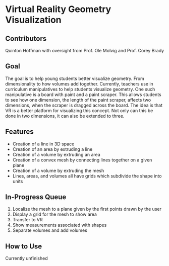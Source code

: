 # Virtual Reality Geometry Visualization

## Contributors
Quinton Hoffman with oversight from Prof. Ole Molvig and Prof. Corey Brady

## Goal
The goal is to help young students better visualize geometry. From dimensionality to how volumes add together. Currently, teachers use in curriculum manipulatives to help students visualize geometry. One such manipulative is a board with paint and a paint scraper. This allows students to see how one dimension, the length of the paint scraper, affects two dimensions, when the scraper is dragged across the board. The idea is that VR is a better platform for visualizing this concept. Not only can this be done in two dimensions, it can also be extended to three.

## Features
- Creation of a line in 3D space
- Creation of an area by extruding a line
- Creation of a volume by extruding an area
- Creation of a convex mesh by connecting lines together on a given plane
- Creation of a volume by extruding the mesh
- Lines, areas, and volumes all have grids which subdivide the shape into units

## In-Progress Queue
1. Localize the mesh to a plane given by the first points drawn by the user
2. Display a grid for the mesh to show area
3. Transfer to VR
4. Show measurements associated with shapes
5. Separate volumes and add volumes

## How to Use
Currently unfinished
